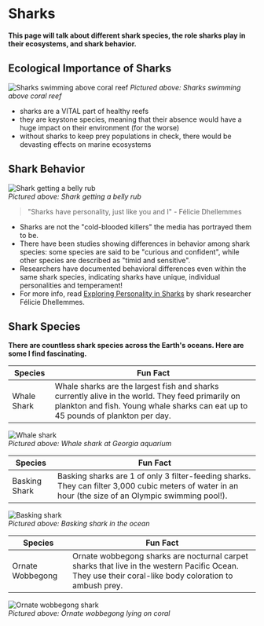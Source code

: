 # Sharks

**This page will talk about different shark species, the role sharks play in their ecosystems, and shark behavior.**

## Ecological Importance of Sharks  
<!-- pic of shark near reef -->
![Sharks swimming above coral reef](https://cdn.balisharks.com/sharks_in_coral_reefs.jpg "Sharks swimming above coral reef")
*Pictured above: Sharks swimming above coral reef*  

- sharks are a VITAL part of healthy reefs
- they are keystone species, meaning that their absence would have a huge impact on their environment (for the worse)
- without sharks to keep prey populations in check, there would be devasting effects on marine ecosystems  

## Shark Behavior  

<!-- pic of playful shark -->
![Shark getting a belly rub](https://i2-prod.mirror.co.uk/incoming/article5789643.ece/ALTERNATES/s1200d/Shark-gets-a-belly-rub.jpg "Shark getting a belly rub")  
*Pictured above: Shark getting a belly rub*

> "Sharks have personality, just like you and I" - Félicie Dhellemmes

- Sharks are not the "cold-blooded killers" the media has portrayed them to be.
- There have been studies showing differences in behavior among shark species: some species are said to be "curious and confident", while other species are described as "timid and sensitive".
- Researchers have documented behavioral differences even within the same shark species, indicating sharks have unique, individual personalities and temperament!
- For more info, read [Exploring Personality in Sharks](https://saveourseasmagazine.com/exploring-personality-sharks/#:~:text=Most%20people%20think%20of%20sharks,hammerheads%20are%20timid%20and%20sensitive.) by shark researcher Félicie Dhellemmes. 

## Shark Species

**There are countless shark species across the Earth's oceans. Here are some I find fascinating.**


| Species | Fun Fact |
| ----------- | ----------- |
| Whale Shark | Whale sharks are the largest fish and sharks currently alive in the world. They feed primarily on plankton and fish. Young whale sharks can eat up to 45 pounds of plankton per day. |  
<!-- pic of whale shark -->
![Whale shark](https://parade.com/.image/ar_4:3%2Cc_fill%2Ccs_srgb%2Cfl_progressive%2Cq_auto:good%2Cw_1200/MTkyMDA2MTQzODY4OTM3OTM0/children-and-parents-are-dwarfed-by-a-wh.jpg "Whale shark at Georgia aquarium")  
*Pictured above: Whale shark at Georgia aquarium*


| Species | Fun Fact |
| ----------- | ----------- |
| Basking Shark | Basking sharks are 1 of only 3 filter-feeding sharks. They can filter 3,000 cubic meters of water in an hour (the size of an Olympic swimming pool!).|  
<!-- pic of basking shark -->
![Basking shark](https://www.abpmer.co.uk/media/3546/basking-shark-sennen-760x660.jpg "Basking shark")  
*Pictured above: Basking shark in the ocean*  

| Species | Fun Fact |
| ----------- | ----------- |
| Ornate Wobbegong| Ornate wobbegong sharks are nocturnal carpet sharks that live in the western Pacific Ocean. They use their coral-like body coloration to ambush prey. |   

![Ornate wobbegong shark](https://media.australian.museum/media/dd/images/Gulf_Wobbegong_Orectolobus_halei.67a10db.width-1600.f86546e.jpg "Ornate wobbegong shark")  
*Pictured above: Ornate wobbegong lying on coral*